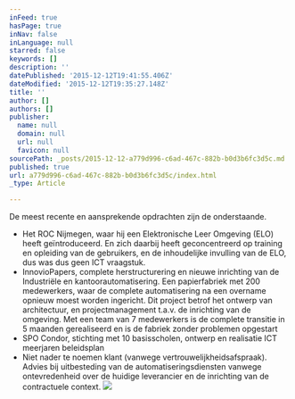 ```yaml
---
inFeed: true
hasPage: true
inNav: false
inLanguage: null
starred: false
keywords: []
description: ''
datePublished: '2015-12-12T19:41:55.406Z'
dateModified: '2015-12-12T19:35:27.148Z'
title: ''
author: []
authors: []
publisher:
  name: null
  domain: null
  url: null
  favicon: null
sourcePath: _posts/2015-12-12-a779d996-c6ad-467c-882b-b0d3b6fc3d5c.md
published: true
url: a779d996-c6ad-467c-882b-b0d3b6fc3d5c/index.html
_type: Article

---
```

De meest recente en aansprekende opdrachten zijn de onderstaande.

* Het ROC Nijmegen, waar hij een Elektronische Leer Omgeving (ELO) heeft geïntroduceerd. En zich daarbij heeft geconcentreerd op training en opleiding van de gebruikers, en de inhoudelijke invulling van de ELO, dus was dus geen ICT vraagstuk.
* InnovioPapers, complete herstructurering en nieuwe inrichting van de Industriële en kantoorautomatisering. Een papierfabriek met 200 medewerkers, waar de complete automatisering na een overname opnieuw moest worden ingericht. Dit project betrof het ontwerp van architectuur, en projectmanagement t.a.v. de inrichting van de omgeving. Met een team van 7 medewerkers is de complete transitie in 5 maanden gerealiseerd en is de fabriek zonder problemen opgestart
* SPO Condor, stichting met 10 basisscholen, ontwerp en realisatie ICT meerjaren beleidsplan
* Niet nader te noemen klant (vanwege vertrouwelijkheidsafspraak). Advies bij uitbesteding van de automatiseringsdiensten vanwege ontevredenheid over de huidige leverancier en de inrichting van de contractuele context.
![](https://the-grid-user-content.s3-us-west-2.amazonaws.com/d22b65fa-08c3-499f-88e5-d786a58c3278.jpg)